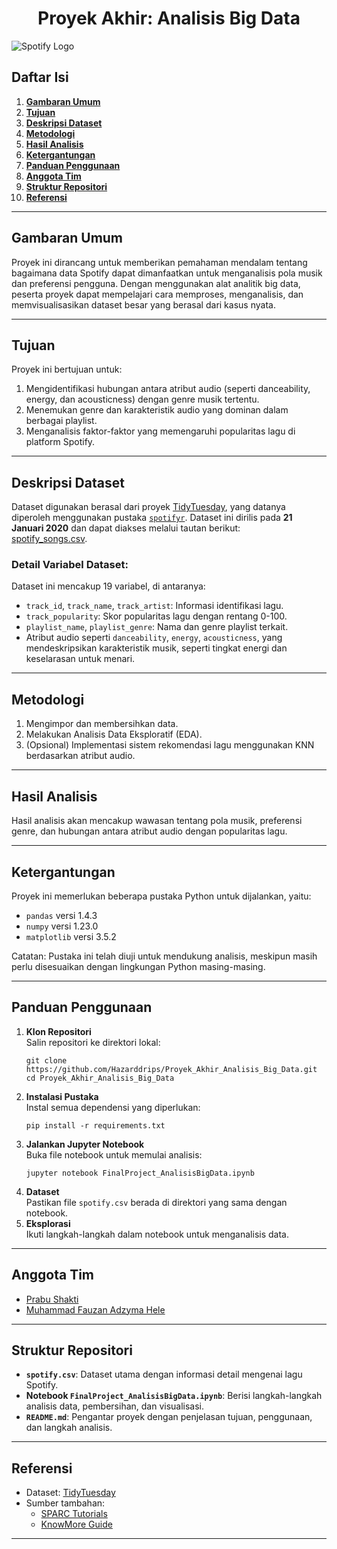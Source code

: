 
# **<center>Proyek Akhir: Analisis Big Data</center>**

![Spotify Logo](https://github.com/user-attachments/assets/7d8f77ba-7cb4-4b47-88f7-51db642ece44)

## **Daftar Isi**
1. [**Gambaran Umum**](#Gambaran-Umum)
2. [**Tujuan**](#Tujuan)
3. [**Deskripsi Dataset**](#Deskripsi-Dataset)
4. [**Metodologi**](#Metodologi)
5. [**Hasil Analisis**](#Hasil-Analisis)
6. [**Ketergantungan**](#Ketergantungan)
7. [**Panduan Penggunaan**](#Panduan-Penggunaan)
8. [**Anggota Tim**](#Anggota-Tim)
9. [**Struktur Repositori**](#Struktur-Repositori)
10. [**Referensi**](#Referensi)

---

## **Gambaran Umum**
Proyek ini dirancang untuk memberikan pemahaman mendalam tentang bagaimana data Spotify dapat dimanfaatkan untuk menganalisis pola musik dan preferensi pengguna. Dengan menggunakan alat analitik big data, peserta proyek dapat mempelajari cara memproses, menganalisis, dan memvisualisasikan dataset besar yang berasal dari kasus nyata.

---

## **Tujuan**
Proyek ini bertujuan untuk:
1. Mengidentifikasi hubungan antara atribut audio (seperti danceability, energy, dan acousticness) dengan genre musik tertentu.
2. Menemukan genre dan karakteristik audio yang dominan dalam berbagai playlist.
3. Menganalisis faktor-faktor yang memengaruhi popularitas lagu di platform Spotify.

---

## **Deskripsi Dataset**
Dataset digunakan berasal dari proyek [TidyTuesday](https://github.com/rfordatascience/tidytuesday), yang datanya diperoleh menggunakan pustaka [`spotifyr`](https://github.com/charlie86/spotifyr). Dataset ini dirilis pada **21 Januari 2020** dan dapat diakses melalui tautan berikut:  
[spotify_songs.csv](https://raw.githubusercontent.com/rfordatascience/tidytuesday/main/data/2020/2020-01-21/spotify_songs.csv).

### Detail Variabel Dataset:
Dataset ini mencakup 19 variabel, di antaranya:
- `track_id`, `track_name`, `track_artist`: Informasi identifikasi lagu.
- `track_popularity`: Skor popularitas lagu dengan rentang 0-100.
- `playlist_name`, `playlist_genre`: Nama dan genre playlist terkait.
- Atribut audio seperti `danceability`, `energy`, `acousticness`, yang mendeskripsikan karakteristik musik, seperti tingkat energi dan keselarasan untuk menari.

---

## **Metodologi**
1. Mengimpor dan membersihkan data.
2. Melakukan Analisis Data Eksploratif (EDA).
3. (Opsional) Implementasi sistem rekomendasi lagu menggunakan KNN berdasarkan atribut audio.

---

## **Hasil Analisis**
Hasil analisis akan mencakup wawasan tentang pola musik, preferensi genre, dan hubungan antara atribut audio dengan popularitas lagu.

---

## **Ketergantungan**
Proyek ini memerlukan beberapa pustaka Python untuk dijalankan, yaitu:
- `pandas` versi 1.4.3
- `numpy` versi 1.23.0
- `matplotlib` versi 3.5.2

Catatan: Pustaka ini telah diuji untuk mendukung analisis, meskipun masih perlu disesuaikan dengan lingkungan Python masing-masing.

---

## **Panduan Penggunaan**
1. **Klon Repositori**  
   Salin repositori ke direktori lokal:
   ```
   git clone https://github.com/Hazarddrips/Proyek_Akhir_Analisis_Big_Data.git
   cd Proyek_Akhir_Analisis_Big_Data
   ```
2. **Instalasi Pustaka**  
   Instal semua dependensi yang diperlukan:
   ```
   pip install -r requirements.txt
   ```
3. **Jalankan Jupyter Notebook**  
   Buka file notebook untuk memulai analisis:
   ```
   jupyter notebook FinalProject_AnalisisBigData.ipynb
   ```
4. **Dataset**  
   Pastikan file `spotify.csv` berada di direktori yang sama dengan notebook.
5. **Eksplorasi**  
   Ikuti langkah-langkah dalam notebook untuk menganalisis data.

---

## **Anggota Tim**
- [Prabu Shakti](https://github.com/)
- [Muhammad Fauzan Adzyma Hele](https://github.com/)

---

## **Struktur Repositori**
- **`spotify.csv`**: Dataset utama dengan informasi detail mengenai lagu Spotify.
- **Notebook `FinalProject_AnalisisBigData.ipynb`**: Berisi langkah-langkah analisis data, pembersihan, dan visualisasi.
- **`README.md`**: Pengantar proyek dengan penjelasan tujuan, penggunaan, dan langkah analisis.

---

## **Referensi**
- Dataset: [TidyTuesday](https://github.com/rfordatascience/tidytuesday)
- Sumber tambahan:
  - [SPARC Tutorials](https://github.com/SPARC-FAIR-Codeathon/QuiltedTutorials)
  - [KnowMore Guide](https://github.com/SPARC-FAIR-Codeathon/KnowMore)

---
